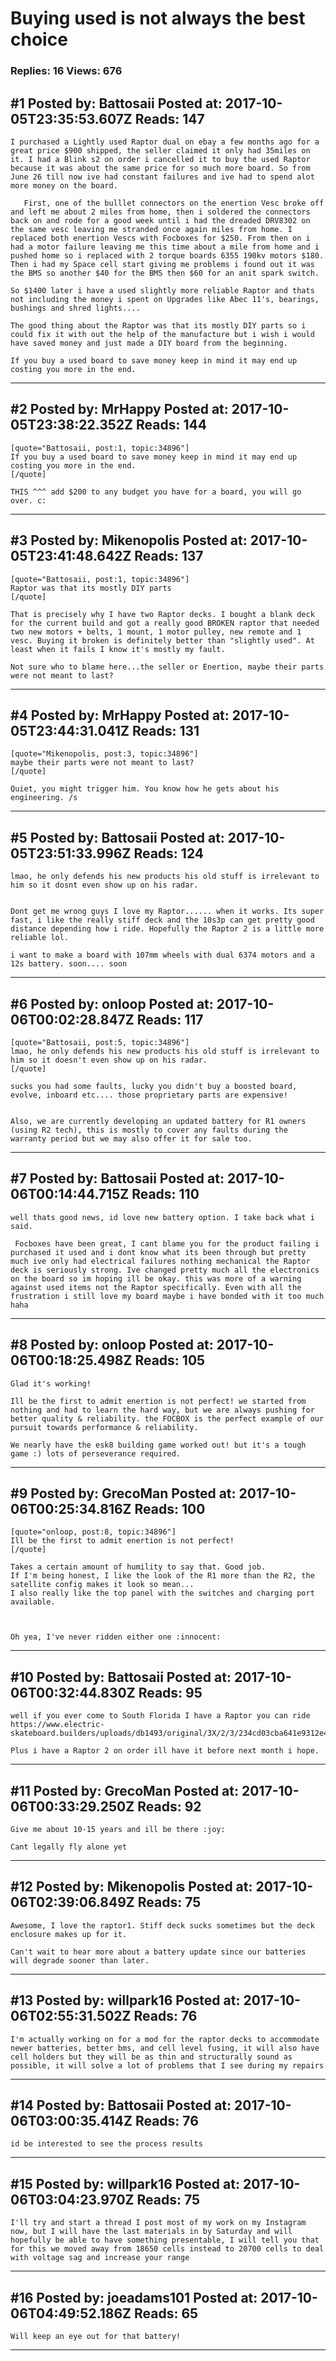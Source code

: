 # Buying used is not always the best choice

### Replies: 16 Views: 676

## \#1 Posted by: Battosaii Posted at: 2017-10-05T23:35:53.607Z Reads: 147

```
I purchased a Lightly used Raptor dual on ebay a few months ago for a great price $900 shipped, the seller claimed it only had 35miles on it. I had a Blink s2 on order i cancelled it to buy the used Raptor because it was about the same price for so much more board. So from June 26 till now ive had constant failures and ive had to spend alot more money on the board. 

   First, one of the bulllet connectors on the enertion Vesc broke off and left me about 2 miles from home, then i soldered the connectors back on and rode for a good week until i had the dreaded DRV8302 on the same vesc leaving me stranded once again miles from home. I replaced both enertion Vescs with Focboxes for $250. From then on i had a motor failure leaving me this time about a mile from home and i pushed home so i replaced with 2 torque boards 6355 190kv motors $180. Then i had my Space cell start giving me problems i found out it was the BMS so another $40 for the BMS then $60 for an anit spark switch. 

So $1400 later i have a used slightly more reliable Raptor and thats not including the money i spent on Upgrades like Abec 11's, bearings, bushings and shred lights....

The good thing about the Raptor was that its mostly DIY parts so i could fix it with out the help of the manufacture but i wish i would have saved money and just made a DIY board from the beginning. 

If you buy a used board to save money keep in mind it may end up costing you more in the end.
```

---
## \#2 Posted by: MrHappy Posted at: 2017-10-05T23:38:22.352Z Reads: 144

```
[quote="Battosaii, post:1, topic:34896"]
If you buy a used board to save money keep in mind it may end up costing you more in the end.
[/quote]

THIS ^^^ add $200 to any budget you have for a board, you will go over. c:
```

---
## \#3 Posted by: Mikenopolis Posted at: 2017-10-05T23:41:48.642Z Reads: 137

```
[quote="Battosaii, post:1, topic:34896"]
Raptor was that its mostly DIY parts
[/quote]

That is precisely why I have two Raptor decks. I bought a blank deck for the current build and got a really good BROKEN raptor that needed two new motors + belts, 1 mount, 1 motor pulley, new remote and 1 vesc. Buying it broken is definitely better than "slightly used". At least when it fails I know it's mostly my fault.

Not sure who to blame here...the seller or Enertion, maybe their parts were not meant to last?
```

---
## \#4 Posted by: MrHappy Posted at: 2017-10-05T23:44:31.041Z Reads: 131

```
[quote="Mikenopolis, post:3, topic:34896"]
maybe their parts were not meant to last?
[/quote]

Quiet, you might trigger him. You know how he gets about his engineering. /s
```

---
## \#5 Posted by: Battosaii Posted at: 2017-10-05T23:51:33.996Z Reads: 124

```
lmao, he only defends his new products his old stuff is irrelevant to him so it dosnt even show up on his radar. 


Dont get me wrong guys I love my Raptor...... when it works. Its super fast, i like the really stiff deck and the 10s3p can get pretty good distance depending how i ride. Hopefully the Raptor 2 is a little more reliable lol. 

i want to make a board with 107mm wheels with dual 6374 motors and a 12s battery. soon.... soon
```

---
## \#6 Posted by: onloop Posted at: 2017-10-06T00:02:28.847Z Reads: 117

```
[quote="Battosaii, post:5, topic:34896"]
lmao, he only defends his new products his old stuff is irrelevant to him so it doesn't even show up on his radar.
[/quote]

sucks you had some faults, lucky you didn't buy a boosted board, evolve, inboard etc.... those proprietary parts are expensive!


Also, we are currently developing an updated battery for R1 owners (using R2 tech), this is mostly to cover any faults during the warranty period but we may also offer it for sale too.
```

---
## \#7 Posted by: Battosaii Posted at: 2017-10-06T00:14:44.715Z Reads: 110

```
well thats good news, id love new battery option. I take back what i said.

 Focboxes have been great, I cant blame you for the product failing i purchased it used and i dont know what its been through but pretty much ive only had electrical failures nothing mechanical the Raptor deck is seriously strong. Ive changed pretty much all the electronics on the board so im hoping ill be okay. this was more of a warning against used items not the Raptor specifically. Even with all the frustration i still love my board maybe i have bonded with it too much haha
```

---
## \#8 Posted by: onloop Posted at: 2017-10-06T00:18:25.498Z Reads: 105

```
Glad it's working!

Ill be the first to admit enertion is not perfect! we started from nothing and had to learn the hard way, but we are always pushing for better quality & reliability. the FOCBOX is the perfect example of our pursuit towards performance & reliability.

We nearly have the esk8 building game worked out! but it's a tough game :) lots of perseverance required.
```

---
## \#9 Posted by: GrecoMan Posted at: 2017-10-06T00:25:34.816Z Reads: 100

```
[quote="onloop, post:8, topic:34896"]
Ill be the first to admit enertion is not perfect!
[/quote]

Takes a certain amount of humility to say that. Good job.
If I'm being honest, I like the look of the R1 more than the R2, the satellite config makes it look so mean...
I also really like the top panel with the switches and charging port available.



Oh yea, I've never ridden either one :innocent:
```

---
## \#10 Posted by: Battosaii Posted at: 2017-10-06T00:32:44.830Z Reads: 95

```
well if you ever come to South Florida I have a Raptor you can ride
https://www.electric-skateboard.builders/uploads/db1493/original/3X/2/3/234cd03cba641e9312e4a2107549d7ba9193ae7e.jpg

Plus i have a Raptor 2 on order ill have it before next month i hope.
```

---
## \#11 Posted by: GrecoMan Posted at: 2017-10-06T00:33:29.250Z Reads: 92

```
Give me about 10-15 years and ill be there :joy:

Cant legally fly alone yet
```

---
## \#12 Posted by: Mikenopolis Posted at: 2017-10-06T02:39:06.849Z Reads: 75

```
Awesome, I love the raptor1. Stiff deck sucks sometimes but the deck enclosure makes up for it.

Can't wait to hear more about a battery update since our batteries will degrade sooner than later.
```

---
## \#13 Posted by: willpark16 Posted at: 2017-10-06T02:55:31.502Z Reads: 76

```
I'm actually working on for a mod for the raptor decks to accommodate newer batteries, better bms, and cell level fusing, it will also have cell holders but they will be as thin and structurally sound as possible, it will solve a lot of problems that I see during my repairs
```

---
## \#14 Posted by: Battosaii Posted at: 2017-10-06T03:00:35.414Z Reads: 76

```
id be interested to see the process results
```

---
## \#15 Posted by: willpark16 Posted at: 2017-10-06T03:04:23.970Z Reads: 75

```
I'll try and start a thread I post most of my work on my Instagram now, but I will have the last materials in by Saturday and will hopefully be able to have something presentable, I will tell you that for this we moved away from 18650 cells instead to 20700 cells to deal with voltage sag and increase your range
```

---
## \#16 Posted by: joeadams101 Posted at: 2017-10-06T04:49:52.186Z Reads: 65

```
Will keep an eye out for that battery!
```

---
